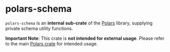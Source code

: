 # polars-schema

`polars-schema` is an **internal sub-crate** of the [Polars](https://crates.io/crates/polars)
library, supplying private schema utility functions.

**Important Note**: This crate is **not intended for external usage**. Please refer to the main
[Polars crate](https://crates.io/crates/polars) for intended usage.
